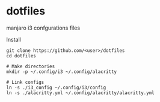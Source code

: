 # dotfiles
manjaro i3 confgurations files

Install
```
git clone https://github.com/<user>/dotfiles
cd dotfiles

# Make directories
mkdir -p ~/.config/i3 ~/.config/alacritty

# Link configs
ln -s ./i3_config ~/.config/i3/config
ln -s ./alacritty.yml ~/.config/alacritty/alacritty.yml

